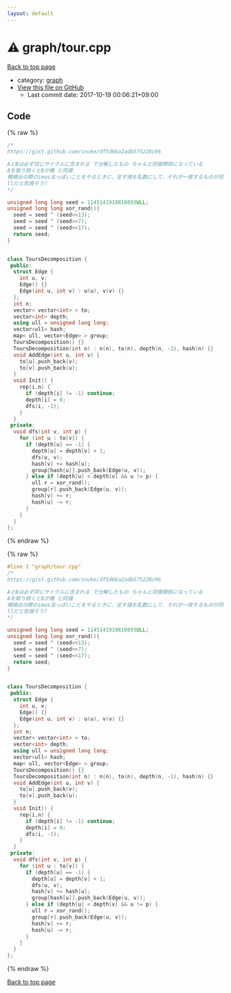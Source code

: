 ```yaml
---
layout: default
---
```


<!-- mathjax config similar to math.stackexchange -->
<script type="text/javascript" async
  src="https://cdnjs.cloudflare.com/ajax/libs/mathjax/2.7.5/MathJax.js?config=TeX-MML-AM_CHTML">
</script>
<script type="text/x-mathjax-config">
  MathJax.Hub.Config({
    TeX: { equationNumbers: { autoNumber: "AMS" }},
    tex2jax: {
      inlineMath: [ ['$','$'] ],
      processEscapes: true
    },
    "HTML-CSS": { matchFontHeight: false },
    displayAlign: "left",
    displayIndent: "2em"
  });
</script>

<script type="text/javascript" src="https://cdnjs.cloudflare.com/ajax/libs/jquery/3.4.1/jquery.min.js"></script>
<script src="https://cdn.jsdelivr.net/npm/jquery-balloon-js@1.1.2/jquery.balloon.min.js" integrity="sha256-ZEYs9VrgAeNuPvs15E39OsyOJaIkXEEt10fzxJ20+2I=" crossorigin="anonymous"></script>
<script type="text/javascript" src="../../assets/js/copy-button.js"></script>
<link rel="stylesheet" href="../../assets/css/copy-button.css" />


# :warning: graph/tour.cpp

<a href="../../index.html">Back to top page</a>

* category: <a href="../../index.html#f8b0b924ebd7046dbfa85a856e4682c8">graph</a>
* <a href="{{ site.github.repository_url }}/blob/master/graph/tour.cpp">View this file on GitHub</a>
    - Last commit date: 2017-10-19 00:06:21+09:00




## Code

<a id="unbundled"></a>
{% raw %}
```cpp
/*
https://gist.github.com/snuke/df5d66a2adb575228c96

AとBは必ず同じサイクルに含まれる で分解したもの ちゃんと同値関係になっている
Aを取り除くとBが橋 と同値
橋検出の際のimos法っぽいことをやるときに、足す値を乱数にして、それが一致するものが同じグループ
llだと危険そう?
*/

unsigned long long seed = 1145141919810893ULL;
unsigned long long xor_rand(){
  seed = seed ^ (seed<<13);
  seed = seed ^ (seed>>7);
  seed = seed ^ (seed<<17);
  return seed;
}


class ToursDecomposition {
 public:
  struct Edge {
    int u, v;
    Edge() {}
    Edge(int u, int v) : u(u), v(v) {}
  };
  int n;
  vector< vector<int> > to;
  vector<int> depth;
  using ull = unsigned long long;
  vector<ull> hash;
  map< ull, vector<Edge> > group;
  ToursDecomposition() {}
  ToursDecomposition(int n) : n(n), to(n), depth(n, -1), hash(n) {}
  void AddEdge(int u, int v) {
    to[u].push_back(v);
    to[v].push_back(u);
  }
  void Init() {
    rep(i,n) {
      if (depth[i] != -1) continue;
      depth[i] = 0;
      dfs(i, -1);
    }
  }
 private:
  void dfs(int v, int p) {
    for (int u : to[v]) {
      if (depth[u] == -1) {
        depth[u] = depth[v] + 1;
        dfs(u, v);
        hash[v] += hash[u];
        group[hash[u]].push_back(Edge(u, v));
      } else if (depth[u] < depth[v] && u != p) {
        ull r = xor_rand();
        group[r].push_back(Edge(u, v));
        hash[v] += r;
        hash[u] -= r;
      }
    }
  }
};

```
{% endraw %}

<a id="bundled"></a>
{% raw %}
```cpp
#line 1 "graph/tour.cpp"
/*
https://gist.github.com/snuke/df5d66a2adb575228c96

AとBは必ず同じサイクルに含まれる で分解したもの ちゃんと同値関係になっている
Aを取り除くとBが橋 と同値
橋検出の際のimos法っぽいことをやるときに、足す値を乱数にして、それが一致するものが同じグループ
llだと危険そう?
*/

unsigned long long seed = 1145141919810893ULL;
unsigned long long xor_rand(){
  seed = seed ^ (seed<<13);
  seed = seed ^ (seed>>7);
  seed = seed ^ (seed<<17);
  return seed;
}


class ToursDecomposition {
 public:
  struct Edge {
    int u, v;
    Edge() {}
    Edge(int u, int v) : u(u), v(v) {}
  };
  int n;
  vector< vector<int> > to;
  vector<int> depth;
  using ull = unsigned long long;
  vector<ull> hash;
  map< ull, vector<Edge> > group;
  ToursDecomposition() {}
  ToursDecomposition(int n) : n(n), to(n), depth(n, -1), hash(n) {}
  void AddEdge(int u, int v) {
    to[u].push_back(v);
    to[v].push_back(u);
  }
  void Init() {
    rep(i,n) {
      if (depth[i] != -1) continue;
      depth[i] = 0;
      dfs(i, -1);
    }
  }
 private:
  void dfs(int v, int p) {
    for (int u : to[v]) {
      if (depth[u] == -1) {
        depth[u] = depth[v] + 1;
        dfs(u, v);
        hash[v] += hash[u];
        group[hash[u]].push_back(Edge(u, v));
      } else if (depth[u] < depth[v] && u != p) {
        ull r = xor_rand();
        group[r].push_back(Edge(u, v));
        hash[v] += r;
        hash[u] -= r;
      }
    }
  }
};

```
{% endraw %}

<a href="../../index.html">Back to top page</a>


